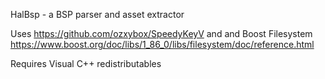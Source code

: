 HalBsp - a BSP parser and asset extractor

Uses https://github.com/ozxybox/SpeedyKeyV and and Boost Filesystem https://www.boost.org/doc/libs/1_86_0/libs/filesystem/doc/reference.html

Requires Visual C++ redistributables
